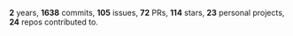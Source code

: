 **2** years, **1638** commits, **105** issues, **72** PRs, **114** stars, **23** personal projects, **24** repos contributed to.
